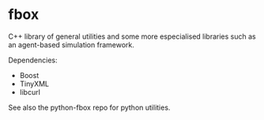 # fbox

C++ library of general utilities and some more especialised libraries such as an agent-based simulation framework.

Dependencies:
* Boost
* TinyXML
* libcurl

See also the python-fbox repo for python utilities.


